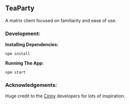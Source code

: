 ## TeaParty

A matrix client focused on familiarity and ease of use.


### Development:
**Installing Dependencies:**
```
npm install
```

**Running The App:**
```
npm start
```

### Acknowledgements:
Huge credit to the [Cinny](https://github.com/ajbura/cinny) developers for lots of inspiration.
